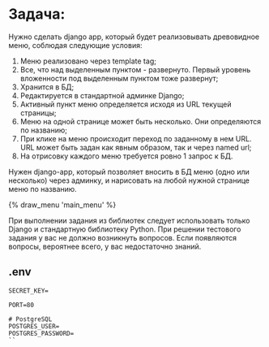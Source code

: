 # Задача:

Нужно сделать django app, который будет реализовывать древовидное меню, соблюдая следующие условия:

1) Меню реализовано через template tag;
2) Все, что над выделенным пунктом - развернуто. Первый уровень вложенности под выделенным пунктом тоже развернут;
3) Хранится в БД;
4) Редактируется в стандартной админке Django;
5) Активный пункт меню определяется исходя из URL текущей страницы;
6) Меню на одной странице может быть несколько. Они определяются по названию;
7) При клике на меню происходит переход по заданному в нем URL. URL может быть задан как явным образом, так и через
named url;
8) На отрисовку каждого меню требуется ровно 1 запрос к БД.

Нужен django-app, который позволяет вносить в БД меню (одно или несколько) через админку, и нарисовать на любой 
нужной странице меню по названию.
   
{% draw_menu 'main_menu' %}
   
При выполнении задания из библиотек следует использовать только Django и стандартную библиотеку Python.
При решении тестового задания у вас не должно возникнуть вопросов. Если появляются вопросы, вероятнее всего, у вас 
недостаточно знаний.

## .env

``` Shell
SECRET_KEY=

PORT=80

# PostgreSQL
POSTGRES_USER=
POSTGRES_PASSWORD=
``
